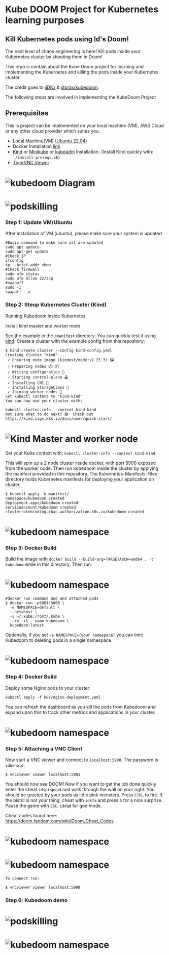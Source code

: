 # Kube DOOM Project for Kubernetes learning purposes

## Kill Kubernetes pods using Id's Doom!

The next level of chaos engineering is here! Kill pods inside your Kubernetes
cluster by shooting them in Doom!

This repo is contain about the Kube Doom project for learning and implementing the Kubernetes and killing the pods inside your Kubernetes cluster.

The credit goes to [iiDKx](https://github.com/iiDKx/kubedoom-prometheus) & [storax/kubedoom](https://github.com/storax/kubedoom).

 <!--I've updated the Ubuntu and Kubernetes versions and included a metrics+monitoring k8s stack with Prometheus and Grafana. This is to help better visualize this demo.** -->


 The following steps are involved  in implementing the KubeDoom Project

 ## Prerequisites ##

This is project can be implemented on your local machine (VM), AWS Cloud or any other cloud provider which suites you.

- Local Machine(VM) <a href = "https://releases.ubuntu.com/22.04/">(Ubuntu 22.04)</a>
- Docker Installation [link](https://docs.docker.com/engine/install/ubuntu/)
- [Kind](https://kind.sigs.k8s.io/docs/user/quick-start/) or [Minikube](https://minikube.sigs.k8s.io/docs/start/) or [kubeadm](https://kubernetes.io/docs/setup/production-environment/tools/kubeadm/install-kubeadm/) Installation. (Install Kind quickly with:
`./install-prereqs.sh`)
- [TigerVNC Viewer](https://installati.one/install-tigervnc-viewer-ubuntu-22-04/)

# ![kubedoom Diagram](assets/kubedoomdiagram.png)
# ![podskilling](assets/podskilling.gif)


### Step 1: Update VM/Ubuntu

After installation of VM (ubuntu), please make sure your system is updated
``` shell
#Basic command to make sure all are updated
sudo apt update
sudo apt-get update
#Check IP 
ifconfig 
ip --brief addr show
#Check firewall 
sudo ufw status
sudo ufw allow 22/tcp
#swapoff
sudo -i
swapoff - a
```

### Step 2: Steup Kubernetes Cluster (Kind)

Running Kubedoom inside Kubernetes

Install kind master and worker node

See the example in the `/manifest` directory. You can quickly test it using [kind](https://github.com/kubernetes-sigs/kind). Create a cluster with the
example config from this repository:

``` shell
$ kind create cluster --config kind-config.yaml
Creating cluster "kind" ...
 ✓ Ensuring node image (kindest/node:v1.25.3) 🖼
 ✓ Preparing nodes 📦 📦
 ✓ Writing configuration 📜
 ✓ Starting control-plane 🕹️
 ✓ Installing CNI 🔌
 ✓ Installing StorageClass 💾
 ✓ Joining worker nodes 🚜
Set kubectl context to "kind-kind"
You can now use your cluster with:

kubectl cluster-info --context kind-kind
Not sure what to do next? 😅  Check out https://kind.sigs.k8s.io/docs/user/quick-start/
```

# ![Kind Master and worker node ](assets/kindnode.png)

Set your Kube context with: `kubectl cluster-info --context kind-kind`

This will spin up a 2 node cluster inside docker, with port 5900 exposed from the worker node. Then run kubedoom inside the cluster by applying the manifest
provided in this repository.
The Kubernetes-Manifests-Files directory holds Kubernetes manifests for deploying your application on cluster.

``` shell
$ kubectl apply -k manifest/ 
namespace/kubedoom created
deployment.apps/kubedoom created
serviceaccount/kubedoom created
clusterrolebinding.rbac.authorization.k8s.io/kubedoom created
```

# ![kubedoom namespace](assets/kubedoom.png)


### Step 3: Docker Build

Build the image with `docker build --build-arg=TARGETARCH=amd64 . -t kubedoom` while in this directory. Then run:

# ![kubedoom namespace](assets/dockerimg.png)


``` shell 
#docker run command and and attached pods
$ docker run -p5801:5800 \
  -e NAMESPACE=default \
  --net=host \
  -v ~/.kube:/root/.kube \
  --rm -it --name kubedoom \
  kubedoom:latest
```
Optionally, if you set `-e NAMESPACE={your namespace}` you can limit Kubedoom to deleting pods in a single namespace

# ![kubedoom namespace](assets/dockerrun.png)


### Step 4: Docker Build

Deploy some Nginx pods to your cluster:

`kubectl apply -f k8s/nginx-deployment.yaml`

You can refresh the dashboard as you kill the pods from Kubedoom and expand upon this to track other metrics and applications in your cluster.

# ![kubedoom namespace](assets/pods.png)


### Step 5: Attaching a VNC Client

Now start a VNC viewer and connect to `localhost:5900`. The password is `idbehold`:

``` shell 
$ vncviewer viewer localhost:5901
```

You should now see DOOM! Now if you want to get the job done quickly enter the
cheat `idspispopd` and walk through the wall on your right. You should be
greeted by your pods as little pink monsters. Press `CTRL` to fire. If the
pistol is not your thing, cheat with `idkfa` and press `5` for a nice surprise.
Pause the game with `ESC`. `iddqd` for god mode.

Cheat codes found here: https://doom.fandom.com/wiki/Doom_Cheat_Codes

# ![kubedoom namespace](assets/tigervnc.png)

# ![kubedoom namespace](assets/doom.jpg)

```
To connect run:  
```
``` shell 
$ vncviewer viewer localhost:5900

```

### Step 6: Kubedoom demo

# ![podskilling](assets/podskilling.gif)

# ![kubedoom namespace](assets/doompods.jpg)



